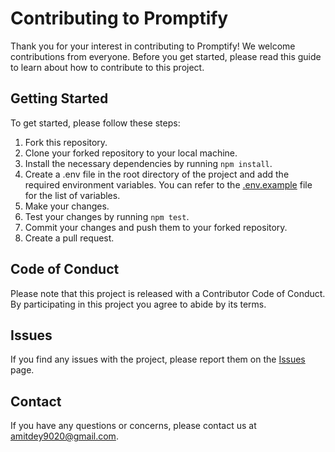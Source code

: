 # Contributing to Promptify

Thank you for your interest in contributing to Promptify! We welcome contributions from everyone. Before you get started, please read this guide to learn about how to contribute to this project.

## Getting Started

To get started, please follow these steps:

1. Fork this repository.
2. Clone your forked repository to your local machine.
3. Install the necessary dependencies by running `npm install`.
4. Create a .env file in the root directory of the project and add the required environment variables. You can refer to the [.env.example](.env.example) file for the list of variables.
5. Make your changes.
6. Test your changes by running `npm test`.
7. Commit your changes and push them to your forked repository.
8. Create a pull request.

## Code of Conduct

Please note that this project is released with a Contributor Code of Conduct. By participating in this project you agree to abide by its terms.

## Issues

If you find any issues with the project, please report them on the [Issues](https://github.com/Amit-Dey/Promptify/issues) page.

## Contact

If you have any questions or concerns, please contact us at [amitdey9020@gmail.com](mailto:amitdey9020@gmail.com).
